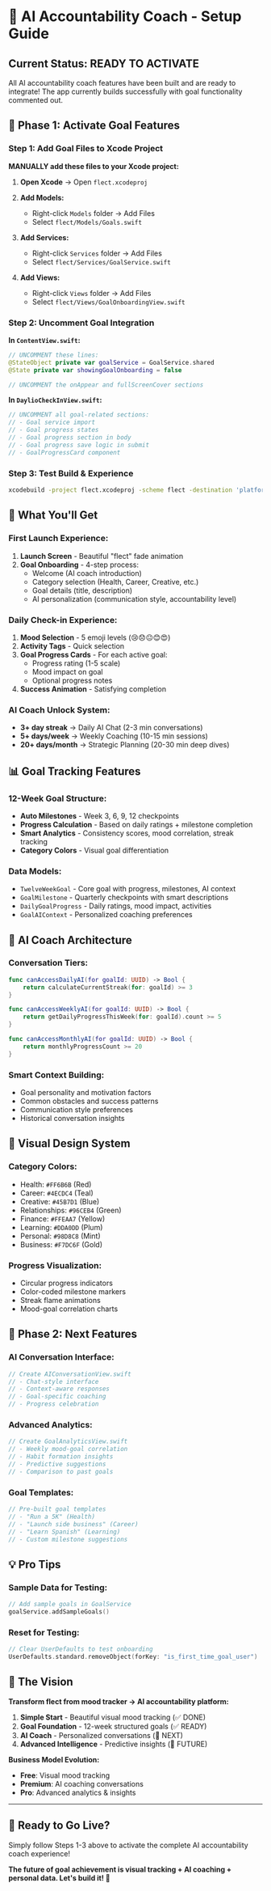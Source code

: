 # 🎯 AI Accountability Coach - Setup Guide

## **Current Status: READY TO ACTIVATE**

All AI accountability coach features have been built and are ready to integrate! The app currently builds successfully with goal functionality commented out.

## **🚀 Phase 1: Activate Goal Features**

### Step 1: Add Goal Files to Xcode Project

**MANUALLY add these files to your Xcode project:**

1. **Open Xcode** → Open `flect.xcodeproj`

2. **Add Models:**
   - Right-click `Models` folder → Add Files
   - Select `flect/Models/Goals.swift`

3. **Add Services:**  
   - Right-click `Services` folder → Add Files
   - Select `flect/Services/GoalService.swift`

4. **Add Views:**
   - Right-click `Views` folder → Add Files  
   - Select `flect/Views/GoalOnboardingView.swift`

### Step 2: Uncomment Goal Integration

**In `ContentView.swift`:**
```swift
// UNCOMMENT these lines:
@StateObject private var goalService = GoalService.shared
@State private var showingGoalOnboarding = false

// UNCOMMENT the onAppear and fullScreenCover sections
```

**In `DaylioCheckInView.swift`:**
```swift
// UNCOMMENT all goal-related sections:
// - Goal service import
// - Goal progress states  
// - Goal progress section in body
// - Goal progress save logic in submit
// - GoalProgressCard component
```

### Step 3: Test Build & Experience

```bash
xcodebuild -project flect.xcodeproj -scheme flect -destination 'platform=iOS Simulator,name=iPhone 16' build
```

## **🎯 What You'll Get**

### **First Launch Experience:**
1. **Launch Screen** - Beautiful "flect" fade animation
2. **Goal Onboarding** - 4-step process:
   - Welcome (AI coach introduction)  
   - Category selection (Health, Career, Creative, etc.)
   - Goal details (title, description)
   - AI personalization (communication style, accountability level)

### **Daily Check-in Experience:**
1. **Mood Selection** - 5 emoji levels (😢😞😐😊😍)
2. **Activity Tags** - Quick selection
3. **Goal Progress Cards** - For each active goal:
   - Progress rating (1-5 scale)
   - Mood impact on goal
   - Optional progress notes
4. **Success Animation** - Satisfying completion

### **AI Coach Unlock System:**
- **3+ day streak** → Daily AI Chat (2-3 min conversations)
- **5+ days/week** → Weekly Coaching (10-15 min sessions)  
- **20+ days/month** → Strategic Planning (20-30 min deep dives)

## **📊 Goal Tracking Features**

### **12-Week Goal Structure:**
- **Auto Milestones** - Week 3, 6, 9, 12 checkpoints
- **Progress Calculation** - Based on daily ratings + milestone completion
- **Smart Analytics** - Consistency scores, mood correlation, streak tracking
- **Category Colors** - Visual goal differentiation

### **Data Models:**
- `TwelveWeekGoal` - Core goal with progress, milestones, AI context
- `GoalMilestone` - Quarterly checkpoints with smart descriptions
- `DailyGoalProgress` - Daily ratings, mood impact, activities
- `GoalAIContext` - Personalized coaching preferences

## **🧠 AI Coach Architecture** 

### **Conversation Tiers:**
```swift
func canAccessDailyAI(for goalId: UUID) -> Bool {
    return calculateCurrentStreak(for: goalId) >= 3
}

func canAccessWeeklyAI(for goalId: UUID) -> Bool {
    return getDailyProgressThisWeek(for: goalId).count >= 5  
}

func canAccessMonthlyAI(for goalId: UUID) -> Bool {
    return monthlyProgressCount >= 20
}
```

### **Smart Context Building:**
- Goal personality and motivation factors
- Common obstacles and success patterns  
- Communication style preferences
- Historical conversation insights

## **🎨 Visual Design System**

### **Category Colors:**
- Health: `#FF6B6B` (Red)
- Career: `#4ECDC4` (Teal)  
- Creative: `#45B7D1` (Blue)
- Relationships: `#96CEB4` (Green)
- Finance: `#FFEAA7` (Yellow)
- Learning: `#DDA0DD` (Plum)
- Personal: `#98D8C8` (Mint)
- Business: `#F7DC6F` (Gold)

### **Progress Visualization:**
- Circular progress indicators
- Color-coded milestone markers
- Streak flame animations
- Mood-goal correlation charts

## **🚀 Phase 2: Next Features**

### **AI Conversation Interface:**
```swift
// Create AIConversationView.swift
// - Chat-style interface  
// - Context-aware responses
// - Goal-specific coaching
// - Progress celebration
```

### **Advanced Analytics:**
```swift
// Create GoalAnalyticsView.swift
// - Weekly mood-goal correlation
// - Habit formation insights
// - Predictive suggestions
// - Comparison to past goals
```

### **Goal Templates:**
```swift
// Pre-built goal templates
// - "Run a 5K" (Health)
// - "Launch side business" (Career)  
// - "Learn Spanish" (Learning)
// - Custom milestone suggestions
```

## **💡 Pro Tips**

### **Sample Data for Testing:**
```swift
// Add sample goals in GoalService
goalService.addSampleGoals()
```

### **Reset for Testing:**
```swift
// Clear UserDefaults to test onboarding
UserDefaults.standard.removeObject(forKey: "is_first_time_goal_user")
```

## **🎯 The Vision**

**Transform flect from mood tracker → AI accountability platform:**

1. **Simple Start** - Beautiful visual mood tracking (✅ DONE)
2. **Goal Foundation** - 12-week structured goals (✅ READY) 
3. **AI Coach** - Personalized conversations (📝 NEXT)
4. **Advanced Intelligence** - Predictive insights (🔮 FUTURE)

**Business Model Evolution:**
- **Free**: Visual mood tracking
- **Premium**: AI coaching conversations  
- **Pro**: Advanced analytics & insights

---

## **🚀 Ready to Go Live?**

Simply follow Steps 1-3 above to activate the complete AI accountability coach experience!

**The future of goal achievement is visual tracking + AI coaching + personal data. Let's build it! 🚀** 